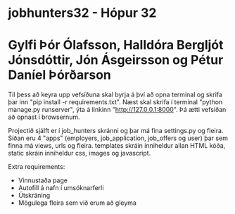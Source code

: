 # jobhunters32 - Hópur 32
# Gylfi Þór Ólafsson, Halldóra Bergljót Jónsdóttir, Jón Ásgeirsson og Pétur Daníel Þórðarson

Til þess að keyra upp vefsíðuna skal byrja á því að opna terminal og skrifa þar inn "pip install -r requirements.txt".
Næst skal skrifa í terminal "python manage.py runserver", ýta á linkinn "http://127.0.0.1:8000".
Þá ætti vefsíðan að opnast í browsernum.

Projectið sjálft er í job_hunters skránni og þar má fina settings.py og fleira.
Síðan eru 4 "apps" (employers, job_application, job_offers og user) þar sem finna má views, urls og fleira.
templates skráin inniheldur allan HTML kóða, static skráin inniheldur css, images og javascript.

Extra requirements:
- Vinnustaða page
- Autofill á nafn í umsóknarferli
- Útskráning
- Mögulega fleira sem við erum að gleyma